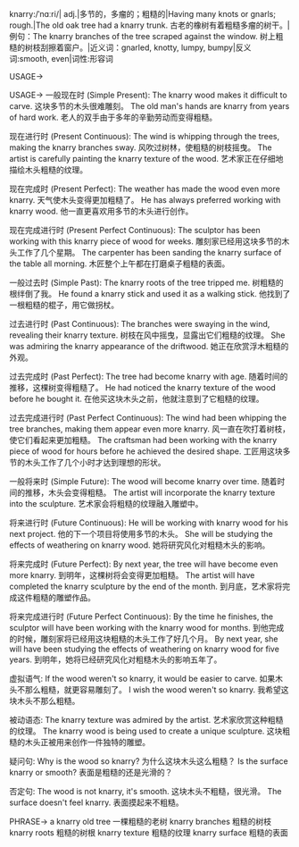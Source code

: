 knarry:/ˈnɑːri/| adj.|多节的，多瘤的；粗糙的|Having many knots or gnarls; rough.|The old oak tree had a knarry trunk.  古老的橡树有着粗糙多瘤的树干。|例句：The knarry branches of the tree scraped against the window. 树上粗糙的树枝刮擦着窗户。|近义词：gnarled, knotty, lumpy, bumpy|反义词:smooth, even|词性:形容词


USAGE->

USAGE->
一般现在时 (Simple Present):
The knarry wood makes it difficult to carve.  这块多节的木头很难雕刻。
The old man's hands are knarry from years of hard work. 老人的双手由于多年的辛勤劳动而变得粗糙。


现在进行时 (Present Continuous):
The wind is whipping through the trees, making the knarry branches sway. 风吹过树林，使粗糙的树枝摇曳。
The artist is carefully painting the knarry texture of the wood.  艺术家正在仔细地描绘木头粗糙的纹理。


现在完成时 (Present Perfect):
The weather has made the wood even more knarry. 天气使木头变得更加粗糙了。
He has always preferred working with knarry wood. 他一直更喜欢用多节的木头进行创作。



现在完成进行时 (Present Perfect Continuous):
The sculptor has been working with this knarry piece of wood for weeks.  雕刻家已经用这块多节的木头工作了几个星期。
The carpenter has been sanding the knarry surface of the table all morning.  木匠整个上午都在打磨桌子粗糙的表面。


一般过去时 (Simple Past):
The knarry roots of the tree tripped me. 树粗糙的根绊倒了我。
He found a knarry stick and used it as a walking stick. 他找到了一根粗糙的棍子，用它做拐杖。


过去进行时 (Past Continuous):
The branches were swaying in the wind, revealing their knarry texture.  树枝在风中摇曳，显露出它们粗糙的纹理。
She was admiring the knarry appearance of the driftwood.  她正在欣赏浮木粗糙的外观。


过去完成时 (Past Perfect):
The tree had become knarry with age.  随着时间的推移，这棵树变得粗糙了。
He had noticed the knarry texture of the wood before he bought it.  在他买这块木头之前，他就注意到了它粗糙的纹理。


过去完成进行时 (Past Perfect Continuous):
The wind had been whipping the tree branches, making them appear even more knarry.  风一直在吹打着树枝，使它们看起来更加粗糙。
The craftsman had been working with the knarry piece of wood for hours before he achieved the desired shape.  工匠用这块多节的木头工作了几个小时才达到理想的形状。


一般将来时 (Simple Future):
The wood will become knarry over time.  随着时间的推移，木头会变得粗糙。
The artist will incorporate the knarry texture into the sculpture.  艺术家会将粗糙的纹理融入雕塑中。



将来进行时 (Future Continuous):
He will be working with knarry wood for his next project. 他的下一个项目将使用多节的木头。
She will be studying the effects of weathering on knarry wood. 她将研究风化对粗糙木头的影响。


将来完成时 (Future Perfect):
By next year, the tree will have become even more knarry. 到明年，这棵树将会变得更加粗糙。
The artist will have completed the knarry sculpture by the end of the month.  到月底，艺术家将完成这件粗糙的雕塑作品。


将来完成进行时 (Future Perfect Continuous):
By the time he finishes, the sculptor will have been working with the knarry wood for months.  到他完成的时候，雕刻家将已经用这块粗糙的木头工作了好几个月。
By next year, she will have been studying the effects of weathering on knarry wood for five years.  到明年，她将已经研究风化对粗糙木头的影响五年了。


虚拟语气:
If the wood weren't so knarry, it would be easier to carve. 如果木头不那么粗糙，就更容易雕刻了。
I wish the wood weren't so knarry. 我希望这块木头不那么粗糙。


被动语态:
The knarry texture was admired by the artist.  艺术家欣赏这种粗糙的纹理。
The knarry wood is being used to create a unique sculpture.  这块粗糙的木头正被用来创作一件独特的雕塑。


疑问句:
Why is the wood so knarry? 为什么这块木头这么粗糙？
Is the surface knarry or smooth? 表面是粗糙的还是光滑的？


否定句:
The wood is not knarry, it's smooth.  这块木头不粗糙，很光滑。
The surface doesn't feel knarry.  表面摸起来不粗糙。


PHRASE->
a knarry old tree 一棵粗糙的老树
knarry branches 粗糙的树枝
knarry roots 粗糙的树根
knarry texture 粗糙的纹理
knarry surface 粗糙的表面
